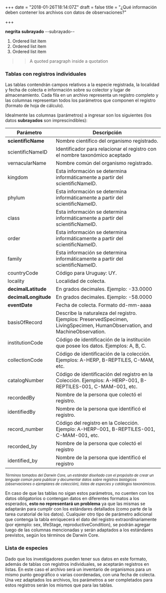 +++
date = "2018-01-26T18:14:07Z"
draft = false
title = "¿Qué información deben contener los archivos con datos de observaciones?"

+++

**negrita**
__subrayado__
--subrayado--
1. Ordered list item
2. Ordered list item
3. Ordered list item

>> A quoted paragraph inside a quotation


### Tablas con registros individuales
Las tablas contendrán campos relativos a la especie registrada, la localidad y fecha de colecta e información sobre su colector y lugar de almacenamiento. Cada fila en un archivo representa un registro completo y las columnas representan todos los parámetros que componen el registro (formato de hoja de cálculo). 


Idealmente las columnas (parámetros) a ingresar son los siguientes (los datos __subrayados__ son imprescindibles):



| Parámetro            | Descripción                                                                                                                 |
|----------------------|-----------------------------------------------------------------------------------------------------------------------------|
| __scientificName__   | Nombre científico del organismo registrado.                                                                                 |
| scientificNameID     | Identificador para relacionar el registro con el nombre taxonómico aceptado                                                 |
| vernacularName       | Nombre común del organismo registrado.                                                                                      |
| kingdom              | Esta información se determina informáticamente a partir del scientificNameID.                                               |
| phylum               | Esta información se determina informáticamente a partir del scientificNameID.                                               |
| class                | Esta información se determina informáticamente a partir del scientificNameID.                                               |
| order                | Esta información se determina informáticamente a partir del scientificNameID.                                               |
| family               | Esta información se determina informáticamente a partir del scientificNameID.                                               |
| countryCode          | Código para Uruguay: UY.                                                                                                    |
| locality             | Localidad de colecta.                                                                                                       |
| __decimalLatitude__  | En grados decimales. Ejemplo: -33.0000                                                                                      |
| __decimalLongitude__ | En grados decimales. Ejemplo: -58.0000                                                                                      |
| __eventDate__        | Fecha de colecta. Formato dd-mm-aaaa                                                                                        |
| basisOfRecord        | Describe la naturaleza del registro. Ejemplos: PreservedSpecimen, LivingSpecimen, HumanObservation, and MachineObservation. |
| institutionCode      | Código de identificación de la institución que posee los datos. Ejemplos: A, B, C.                                          |
| collectionCode       | Código de identificación de la colección. Ejemplos: A-HERP, B-REPTILES, C-MAM, etc.                                         |
| catalogNumber        | Código de identificación del registro en la Colección. Ejemplos: A-HERP-001, B-REPTILES-001, C-MAM-001, etc.                |
| recordedBy           | Nombre de la persona que colectó el registro.                                                                               |
| identifiedBy         | Nombre de la persona que identificó el registro.                                                                            |
| record_number        | Código del registro en la Colección. Ejemplo: A-HERP-001, B-REPTILES-001, C-MAM-001, etc.                                   |
| recorded_by          | Nombre de la persona que colectó el registro                                                                                |
| identified_by        | Nombre de la persona que identificó el registro                                                                             |


<sup>*Términos tomados del Darwin Core, un estándar diseñado con el propósito de crear un lenguaje común para publicar y documentar datos sobre registros biológicos (observaciones o ejemplares de colección), listas de especies y catálogos taxonómicos.*</sup>



En caso de que las tablas no sigan estos parámetros, no cuenten con los datos obligatorios o contengan datos en diferentes formatos a los esperados, **esto no representará un problema** ya que las mismas se adaptarán para cumplir con los estándares detallados (como parte de la tarea curatorial de los datos). Cualquier otro tipo de parámetro adicional que contenga la tabla enriquecerá el dato del registro extraordinariamente (por ejemplo: sex, lifeStage, reproductiveCondition), se podrán agregar luego de las columnas mencionadas y serán adaptados a los estándares previstos, según los términos de Darwin Core. 



### Lista de especies 
Dado que los investigadores pueden tener sus datos en este formato, además de tablas con registros individuales, se aceptarán registros en listas. En este caso el archivo será un inventario de organismos para un mismo punto geográfico o varias coordenadas, con una fecha de colecta. Una vez adaptados los archivos, los parámetros a ser completados para estos registros serán los mismos que para las tablas.
